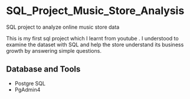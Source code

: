 # SQL_Project_Music_Store_Analysis
SQL project to analyze online music store data

This is my first sql project which I learnt from youtube . I understood to examine the dataset with SQL and help the store understand its business growth by answering simple questions.

## Database and Tools
* Postgre SQL
* PgAdmin4

